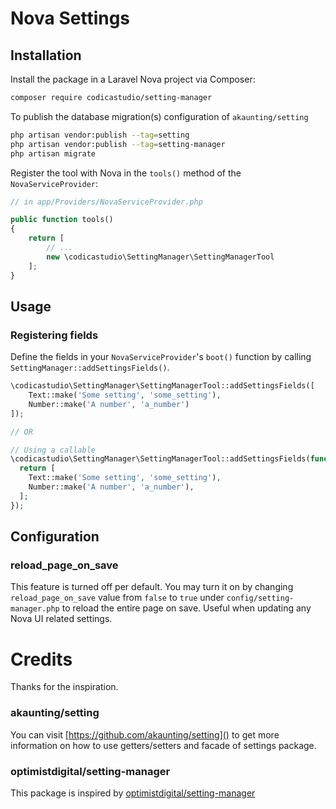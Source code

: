 # Nova Settings

## Installation

Install the package in a Laravel Nova project via Composer:

```bash
composer require codicastudio/setting-manager
```

To publish the database migration(s) configuration of `akaunting/setting`

```bash
php artisan vendor:publish --tag=setting
php artisan vendor:publish --tag=setting-manager
php artisan migrate
```

Register the tool with Nova in the `tools()` method of the `NovaServiceProvider`:

```php
// in app/Providers/NovaServiceProvider.php

public function tools()
{
    return [
        // ...
        new \codicastudio\SettingManager\SettingManagerTool
    ];
}
```


## Usage

### Registering fields

Define the fields in your `NovaServiceProvider`'s `boot()` function by calling `SettingManager::addSettingsFields()`.

```php
\codicastudio\SettingManager\SettingManagerTool::addSettingsFields([
    Text::make('Some setting', 'some_setting'),
    Number::make('A number', 'a_number')
]);

// OR

// Using a callable
\codicastudio\SettingManager\SettingManagerTool::addSettingsFields(function() {
  return [
    Text::make('Some setting', 'some_setting'),
    Number::make('A number', 'a_number'),
  ];
});
```

## Configuration

### reload_page_on_save 

This feature is turned off per default. You may turn it on by changing `reload_page_on_save` value from 
`false` to `true` under `config/setting-manager.php` to reload the entire page on save. Useful when updating any Nova UI related settings.

# Credits

Thanks for the inspiration.

### akaunting/setting

You can visit [https://github.com/akaunting/setting]() to get more information on how to use getters/setters and facade of settings package.

### optimistdigital/setting-manager
This package is inspired by [optimistdigital/setting-manager](https://github.com/optimistdigital/setting-manager)
